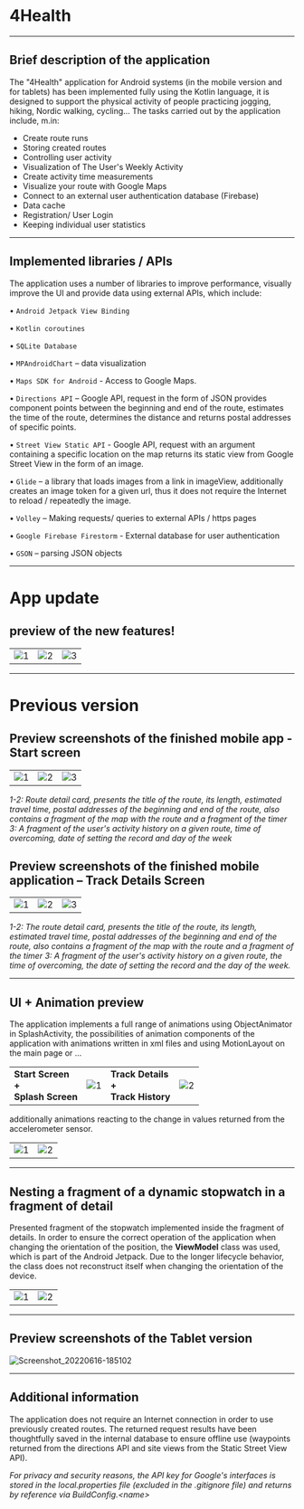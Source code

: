 # 4Health

------------------
## Brief description of the application

The "4Health" application for Android systems (in the mobile version and for tablets) has been implemented fully using the Kotlin language, it is designed to support the physical activity of people practicing jogging, hiking, Nordic walking, cycling...  The tasks carried out by the application include, m.in: 

<ul>
  <li>Create route runs</li>
  
 <li>Storing created routes </li>

 <li>Controlling user activity </li>

 <li>Visualization of The User's Weekly Activity </li>

 <li>Create activity time measurements  </li>

 <li>Visualize your route with Google Maps </li>
 
<li> Connect to an external user authentication database (Firebase) </li>

<li> Data cache </li>

<li> Registration/ User Login </li>

<li> Keeping individual user statistics </li>
 
  
</ul>

----------------
## Implemented libraries / APIs

The application uses a number of libraries to improve performance, visually improve the UI and provide data using external APIs, which include:


• `Android Jetpack View Binding`
  
• `Kotlin coroutines`

• `SQLite Database`

• `MPAndroidChart` – data visualization

• `Maps SDK for Android` - Access to Google Maps. 

• `Directions API` – Google API, request in the form of JSON provides component points between the beginning and end of the route, estimates the time of the route, determines the distance and returns postal addresses of specific points. 

• `Street View Static API` - Google API, request with an argument containing a specific location on the map returns its static view from Google Street View in the form of an image.

• `Glide` – a library that loads images from a link in imageView, additionally creates an image token for a given url, thus it does not require the Internet to reload / repeatedly the image. 

• `Volley` – Making requests/ queries to external APIs / https pages 

• `Google Firebase Firestorm` - External database for user authentication

• `GSON` – parsing JSON objects

--------------
# App update 
## preview of the new features! 
  
  <table>
  <tr>
    <td> <img src="https://user-images.githubusercontent.com/77066408/187095683-a8ed6124-a2e7-41d5-b44f-2547320da52f.png"  alt="1"></td>
    <td> <img src="https://user-images.githubusercontent.com/77066408/187094298-3e001774-08ba-4f77-ae86-69009a7d6699.png"  alt="2"></td>
    <td> <img src="https://user-images.githubusercontent.com/77066408/187094318-23499753-e44a-4792-93cc-06a6733b0ced.png"  alt="3"></td>
    
  </tr> 
</table>

----------------------
# Previous version 
## Preview screenshots of the finished mobile app - Start screen

<table>
  <tr>
    <td> <img src="https://user-images.githubusercontent.com/77066408/175125697-a63666be-a5f8-416a-953b-b535c0458a77.png"  alt="1"></td>
    <td> <img src="https://user-images.githubusercontent.com/77066408/175125066-80e2d2e7-477c-41d0-b754-5b9647980eec.png"  alt="2"></td>
    <td> <img src="https://user-images.githubusercontent.com/77066408/175125935-6762536d-83cd-42a6-a886-bdd7cb4977a7.png"  alt="3"></td>
    
  </tr> 
</table>

<i>1-2: Route detail card, presents the title of the route, its length, estimated travel time, postal addresses of the beginning and end of the route, also contains a fragment of the map with the route and a fragment of the timer 3: A fragment of the user's activity history on a given route, time of overcoming, date of setting the record and day of the week</i>

## Preview screenshots of the finished mobile application – Track Details Screen

<table>
  <tr>
    <td> <img src="https://user-images.githubusercontent.com/77066408/175127428-b86b4f1f-4faa-41b8-a062-da2317900d1a.png"  alt="1"></td>
    <td> <img src="https://user-images.githubusercontent.com/77066408/175127571-091ca9e5-9e45-4359-a20f-fca23479434a.png"  alt="2"></td>
    <td> <img src="https://user-images.githubusercontent.com/77066408/175127825-0a0d710c-b243-4019-b421-d5b8d6053f8e.png"  alt="3"></td>
    
  </tr> 
</table>

<i>1-2: The route detail card, presents the title of the route, its length, estimated travel time, postal addresses of the beginning and end of the route, also contains a fragment of the map with the route and a fragment of the timer 3: A fragment of the user's activity history on a given route, the time of overcoming, the date of setting the record and the day of the week. </i>

-------------
## UI + Animation preview

The application implements a full range of animations using ObjectAnimator in SplashActivity, the possibilities of animation components of the application with animations written in xml files and using MotionLayout on the main page or ...

<table >
  <tr>
    <td> <b> Start Screen</br> + </br>Splash Screen </b> </td>
    <td> <img src="https://user-images.githubusercontent.com/77066408/175133342-0b2caaae-a5ed-4578-b12c-57469fd3f343.gif"  alt="1"></td>
    <td> <b> Track Details</br> + </br>Track History </b> </td>
    <td> <img src="https://user-images.githubusercontent.com/77066408/175134130-d9d9daff-34d6-4a13-b33b-490e591b3d49.gif"  alt="2"></td>
 
    
  </tr> 
</table>

additionally animations reacting to the change in values returned from the accelerometer sensor.

<table>
  <tr>
    <td> <img src="https://user-images.githubusercontent.com/77066408/175136396-60359aa3-b2c3-4654-a5ad-7f73e3a81e87.png"  alt="1"></td>
    <td> <img src="https://user-images.githubusercontent.com/77066408/175136557-b92b5c45-c6ba-4170-80b8-e58c6ae5e382.png"  alt="2"></td>
  </tr> 
</table>


---------------
## Nesting a fragment of a dynamic stopwatch in a fragment of detail

Presented fragment of the stopwatch implemented inside the fragment of details. In order to ensure the correct operation of the application when changing the orientation of the position, the <b>ViewModel</b> class was used, which is part of the Android Jetpack. Due to the longer lifecycle behavior, the class does not reconstruct itself when changing the orientation of the device. 

<table>
  <tr>
    <td> <img src="https://user-images.githubusercontent.com/77066408/175140036-d8976d98-d13b-4670-abb4-d48b58342c6d.png"  alt="1"></td>
    <td> <img src="https://user-images.githubusercontent.com/77066408/175140268-0c6f063d-b672-4cff-8d56-b434dd26cdea.png"  alt="2"></td>
  </tr> 
</table>

---------------
##  Preview screenshots of the Tablet version
![Screenshot_20220616-185102](https://user-images.githubusercontent.com/77066408/175141901-a8d51156-7566-438f-8c6c-d3ad52625af2.png)


-----------------------
## Additional information


The application does not require an Internet connection in order to use previously created routes. The returned request results have been thoughtfully saved in the internal database to ensure offline use (waypoints returned from the directions API and site views from the Static Street View API).

<i> For privacy and security reasons, the API key for Google's interfaces is stored in the local.properties file (excluded in the .gitignore file) and returns by reference via BuildConfig.&lt;name&gt;</i>



